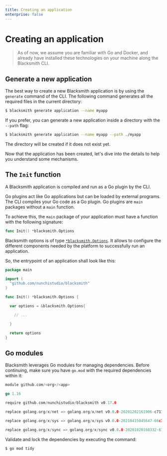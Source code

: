 ```yaml
---
title: Creating an application
enterprise: false
---
```


# Creating an application

> As of now, we assume you are familiar with Go and Docker, and already have
  installed these technologies on your machine along the Blacksmith CLI.

## Generate a new application

The best way to create a new Blacksmith application is by using the `generate`
command of the CLI. The following command generates all the required files in the
current directory:
```bash
$ blacksmith generate application --name myapp

```

If you prefer, you can generate a new application inside a directory with the
`--path` flag:
```bash
$ blacksmith generate application --name myapp --path ./myapp

```

The directory will be created if it does not exist yet.

Now that the application has been created, let's dive into the details to help
you understand some mechanisms.

## The `Init` function

A Blacksmith application is compiled and run as a Go plugin by the CLI.

Go plugins act like Go applications but can be loaded by external programs. The
CLI compiles your Go code as a Go plugin. Go plugins are `main` packages without
a `main` function.

To achieve this, the `main` package of your application must have a function with
the following signature:
```go
func Init() *blacksmith.Options

```

Blacksmith options is of type
[`*blacksmith.Options`](https://pkg.go.dev/github.com/nunchistudio/blacksmith?tab=doc#Options).
It allows to configure the different components needed by the platform to successfully
run an application.

So, the entrypoint of an application shall look like this:
```go
package main

import (
  "github.com/nunchistudio/blacksmith"
)

func Init() *blacksmith.Options {

  var options = &blacksmith.Options{

    // ...

  }

  return options
}

```

## Go modules

Blacksmith leverages Go modules for managing dependencies. Before continuing, make
sure you have `go.mod` with the required dependencies within it:
```go
module github.com/<org>/<app>

go 1.16

require github.com/nunchistudio/blacksmith v0.17.0

replace golang.org/x/net => golang.org/x/net v0.0.0-20201202161906-c7110b5ffcbb

replace golang.org/x/sys => golang.org/x/sys v0.0.0-20210415045647-66c3f260301c

replace golang.org/x/sync => golang.org/x/sync v0.0.0-20201020160332-67f06af15bc9

```

Validate and lock the dependencies by executing the command:
```bash
$ go mod tidy

```
